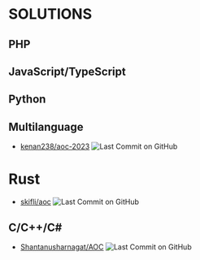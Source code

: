 # SOLUTIONS

## PHP

## JavaScript/TypeScript

## Python

## Multilanguage

* [kenan238/aoc-2023](https://github.com/kenan238/aoc-2023) ![Last Commit on GitHub](https://img.shields.io/badge/last%20commit-2023--12--01-brightgreen)

# Rust

* [skifli/aoc](https://github.com/skifli/aoc) ![Last Commit on GitHub](https://img.shields.io/badge/last%20commit-2023--12--01-brightgreen)

## C/C++/C\#
* [Shantanusharnagat/AOC](https://github.com/Shantanusharnagat/AOC) ![Last Commit on GitHub](https://img.shields.io/badge/last%20commit-2023--12--01-brightgreen)


